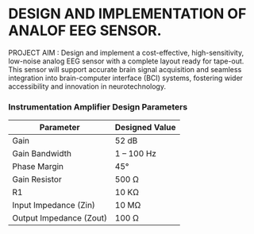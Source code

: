 
# DESIGN AND IMPLEMENTATION OF ANALOF EEG SENSOR. <br>
PROJECT AIM : Design and implement a cost-effective, high-sensitivity, low-noise analog EEG sensor with a complete layout ready for tape-out.<br> 
This sensor will support accurate brain signal acquisition and seamless integration into brain-computer interface (BCI) systems, fostering wider accessibility and innovation in neurotechnology.<br>

### Instrumentation Amplifier Design Parameters

| **Parameter**     | **Designed Value** |
|-------------------|--------------------|
| Gain              | 52 dB              |
| Gain Bandwidth    | 1 – 100 Hz         |
| Phase Margin      | 45°                |
| Gain Resistor     | 500 Ω              |
| R1                | 10 KΩ              |
| Input Impedance (Zin)  | 10 MΩ        |
| Output Impedance (Zout) | 100 Ω       |
